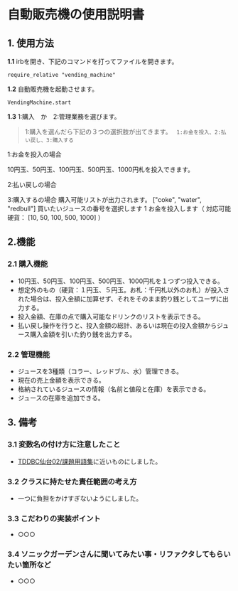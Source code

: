 # 自動販売機の使用説明書

## 1. 使用方法
**1.1** irbを開き、下記のコマンドを打ってファイルを開きます。
 ```
 require_relative "vending_machine"
 ```
**1.2** 自動販売機を起動させます。
 ```
 VendingMachine.start
 ```
**1.3**   1:購入　か　2:管理業務を選びます。
> 1:購入を選んだら下記の３つの選択肢が出てきます。
` 1:お金を投入、2:払い戻し、3:購入する`

1:お金を投入の場合

10円玉、50円玉、100円玉、500円玉、1000円札を投入できます。

2:払い戻しの場合

3:購入するの場合
購入可能リストが出力されます。
 ["coke", "water", "redbull"]
 買いたいジュースの番号を選択します
 1
 お金を投入します（ 対応可能硬貨： [10, 50, 100, 500, 1000] ）
 
 

## 2.機能
### 2.1 購入機能
- 10円玉、50円玉、100円玉、500円玉、1000円札を１つずつ投入できる。
- 想定外のもの（硬貨：１円玉、５円玉。お札：千円札以外のお札）が投入された場合は、投入金額に加算せず、それをそのまま釣り銭としてユーザに出力する。
- 投入金額、在庫の点で購入可能なドリンクのリストを表示できる。
- 払い戻し操作を行うと、投入金額の総計、あるいは現在の投入金額からジュース購入金額を引いた釣り銭を出力する。

### 2.2 管理機能
- ジュースを3種類（コラー、レッドブル、水）管理できる。
- 現在の売上金額を表示できる。
- 格納されているジュースの情報（名前と値段と在庫）を表示できる。
- ジュースの在庫を追加できる。

## 3. 備考

### 3.1 変数名の付け方に注意したこと
- [TDDBC仙台02/課題用語集](http://devtesting.jp/tddbc/?TDDBC%E4%BB%99%E5%8F%B002%2F%E8%AA%B2%E9%A1%8C%E7%94%A8%E8%AA%9E%E9%9B%86)に近いものにしました。

### 3.2 クラスに持たせた責任範囲の考え方
- 一つに負担をかけすぎないようにしました。

### 3.3 こだわりの実装ポイント
- ○○○
### 3.4 ソニックガーデンさんに聞いてみたい事・リファクタしてもらいたい箇所など
- ○○○
